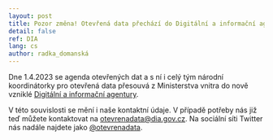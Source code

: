 ```yaml
---
layout: post
title: Pozor změna! Otevřená data přechází do Digitální a informační agentury
detail: false
ref: DIA
lang: cs
author: radka_domanská
---
```


Dne 1.4.2023 se agenda otevřených dat a s ní i celý tým národní koordinátorky pro otevřená data přesouvá z Ministerstva vnitra do nově vzniklé [Digitální a informační agentury].

V této souvislosti se mění i naše kontaktní údaje. V případě potřeby nás již teď můžete kontaktovat na otevrenadata@dia.gov.cz.  Na sociální síti Twitter nás nadále najdete jako [@otevrenadata].

[Digitální a informační agentury]: https://digitalizace.gov.cz/ "Digitální a informační agentura"
[@otevrenadata]: https://twitter.com/otevrenadata "Twitter otevrenadata"
